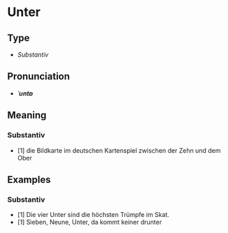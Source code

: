# Unter
## Type
- _Substantiv_
## Pronunciation
- **_ˈʊntɐ_**
## Meaning
### Substantiv
- [1] die Bildkarte im deutschen Kartenspiel zwischen der Zehn und dem Ober
## Examples
### Substantiv
- [1] Die vier Unter sind die höchsten Trümpfe im Skat.
- [1] Sieben, Neune, Unter, da kommt keiner drunter
